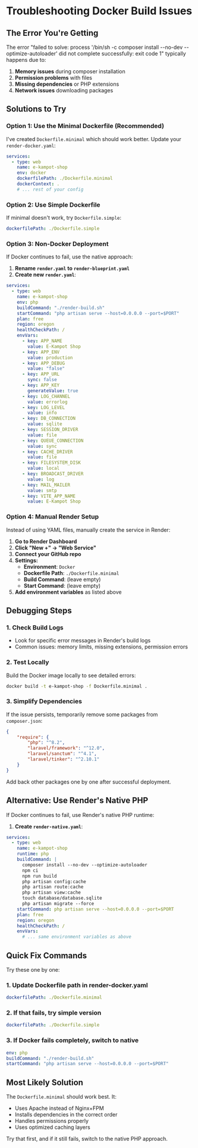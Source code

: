# Troubleshooting Docker Build Issues

## The Error You're Getting

The error "failed to solve: process '/bin/sh -c composer install --no-dev --optimize-autoloader' did not complete successfully: exit code 1" typically happens due to:

1. **Memory issues** during composer installation
2. **Permission problems** with files
3. **Missing dependencies** or PHP extensions
4. **Network issues** downloading packages

## Solutions to Try

### Option 1: Use the Minimal Dockerfile (Recommended)

I've created `Dockerfile.minimal` which should work better. Update your `render-docker.yaml`:

```yaml
services:
  - type: web
    name: e-kampot-shop
    env: docker
    dockerfilePath: ./Dockerfile.minimal
    dockerContext: .
    # ... rest of your config
```

### Option 2: Use Simple Dockerfile

If minimal doesn't work, try `Dockerfile.simple`:

```yaml
dockerfilePath: ./Dockerfile.simple
```

### Option 3: Non-Docker Deployment

If Docker continues to fail, use the native approach:

1. **Rename `render.yaml` to `render-blueprint.yaml`**
2. **Create new `render.yaml`**:

```yaml
services:
  - type: web
    name: e-kampot-shop
    env: php
    buildCommand: "./render-build.sh"
    startCommand: "php artisan serve --host=0.0.0.0 --port=$PORT"
    plan: free
    region: oregon
    healthCheckPath: /
    envVars:
      - key: APP_NAME
        value: E-Kampot Shop
      - key: APP_ENV
        value: production
      - key: APP_DEBUG
        value: "false"
      - key: APP_URL
        sync: false
      - key: APP_KEY
        generateValue: true
      - key: LOG_CHANNEL
        value: errorlog
      - key: LOG_LEVEL
        value: info
      - key: DB_CONNECTION
        value: sqlite
      - key: SESSION_DRIVER
        value: file
      - key: QUEUE_CONNECTION
        value: sync
      - key: CACHE_DRIVER
        value: file
      - key: FILESYSTEM_DISK
        value: local
      - key: BROADCAST_DRIVER
        value: log
      - key: MAIL_MAILER
        value: smtp
      - key: VITE_APP_NAME
        value: E-Kampot Shop
```

### Option 4: Manual Render Setup

Instead of using YAML files, manually create the service in Render:

1. **Go to Render Dashboard**
2. **Click "New +" → "Web Service"**
3. **Connect your GitHub repo**
4. **Settings:**
   - **Environment**: `Docker`
   - **Dockerfile Path**: `./Dockerfile.minimal`
   - **Build Command**: (leave empty)
   - **Start Command**: (leave empty)
5. **Add environment variables** as listed above

## Debugging Steps

### 1. Check Build Logs
- Look for specific error messages in Render's build logs
- Common issues: memory limits, missing extensions, permission errors

### 2. Test Locally
Build the Docker image locally to see detailed errors:

```bash
docker build -t e-kampot-shop -f Dockerfile.minimal .
```

### 3. Simplify Dependencies
If the issue persists, temporarily remove some packages from `composer.json`:

```json
{
    "require": {
        "php": "^8.2",
        "laravel/framework": "^12.0",
        "laravel/sanctum": "^4.1",
        "laravel/tinker": "^2.10.1"
    }
}
```

Add back other packages one by one after successful deployment.

## Alternative: Use Render's Native PHP

If Docker continues to fail, use Render's native PHP runtime:

1. **Create `render-native.yaml`**:

```yaml
services:
  - type: web
    name: e-kampot-shop
    runtime: php
    buildCommand: |
      composer install --no-dev --optimize-autoloader
      npm ci
      npm run build
      php artisan config:cache
      php artisan route:cache
      php artisan view:cache
      touch database/database.sqlite
      php artisan migrate --force
    startCommand: php artisan serve --host=0.0.0.0 --port=$PORT
    plan: free
    region: oregon
    healthCheckPath: /
    envVars:
      # ... same environment variables as above
```

## Quick Fix Commands

Try these one by one:

### 1. Update Dockerfile path in render-docker.yaml
```yaml
dockerfilePath: ./Dockerfile.minimal
```

### 2. If that fails, try simple version
```yaml
dockerfilePath: ./Dockerfile.simple
```

### 3. If Docker fails completely, switch to native
```yaml
env: php
buildCommand: "./render-build.sh"
startCommand: "php artisan serve --host=0.0.0.0 --port=$PORT"
```

## Most Likely Solution

The `Dockerfile.minimal` should work best. It:
- Uses Apache instead of Nginx+FPM
- Installs dependencies in the correct order
- Handles permissions properly
- Uses optimized caching layers

Try that first, and if it still fails, switch to the native PHP approach.
